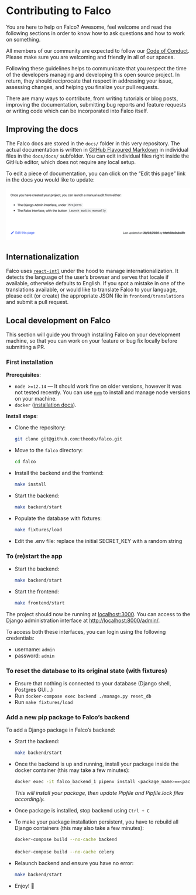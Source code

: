 # Contributing to Falco

You are here to help on Falco? Awesome, feel welcome and read the following sections in order to know how to ask questions and how to work on something.

All members of our community are expected to follow our [Code of Conduct](./CODE_OF_CONDUCT.md). Please make sure you are welcoming and friendly in all of our spaces.

Following these guidelines helps to communicate that you respect the time of the developers managing and developing this open source project. In return, they should reciprocate that respect in addressing your issue, assessing changes, and helping you finalize your pull requests.

There are many ways to contribute, from writing tutorials or blog posts, improving the documentation, submitting bug reports and feature requests or writing code which can be incorporated into Falco itself.

## Improving the docs

The Falco docs are stored in the `docs/` folder in this very repository. The actual documentation is written in [GitHub Flavoured Markdown](https://github.github.com/gfm/) in individual files in the `docs/docs/` subfolder. You can edit individual files right inside the GitHub editor, which does not require any local setup.

To edit a piece of documentation, you can click on the “Edit this page” link in the docs you would like to update:

![Edit this doc button](/docs/static/img/edit-docs.png)

## Internationalization

Falco uses [`react-intl`](https://github.com/formatjs/react-intl) under the hood to manage internationalization. It detects the language of the user’s browser and serves that locale if available, otherwise defaults to English.
If you spot a mistake in one of the translations available, or would like to translate Falco to your language, please edit (or create) the appropriate JSON file in `frontend/translations` and submit a pull request.

## Local development on Falco

This section will guide you through installing Falco on your development machine, so that you can work on your feature or bug fix locally before submitting a PR.

### First installation

**Prerequisites**:

- `node >=12.14` — It should work fine on older versions, however it was not tested recently. You can use [`nvm`](https://github.com/nvm-sh/nvm) to install and manage node versions on your machine.
- `docker` ([installation docs](https://docs.docker.com/install/)).

**Install steps**:

- Clone the repository:
  ```bash
  git clone git@github.com:theodo/falco.git
  ```
- Move to the `falco` directory:
  ```bash
  cd falco
  ```
- Install the backend and the frontend:
  ```bash
  make install
  ```
- Start the backend:
  ```bash
  make backend/start
  ```
- Populate the database with fixtures:
  ```bash
  make fixtures/load
  ```
- Edit the .env file: replace the initial SECRET_KEY with a random string

### To (re)start the app

- Start the backend:
  ```bash
  make backend/start
  ```
- Start the frontend:

  ```bash
  make frontend/start
  ```

The project should now be running at [localhost:3000](http://localhost:3000). You can access to the Django administration interface at [http://localhost:8000/admin/](http://localhost:8000/admin/).

To access both these interfaces, you can login using the following credentials:

- username: `admin`
- password: `admin`

### To reset the database to its original state (with fixtures)

- Ensure that nothing is connected to your database (Django shell, Postgres GUI…)
- Run `docker-compose exec backend ./manage.py reset_db`
- Run `make fixtures/load`

### Add a new pip package to Falco’s backend

To add a Django package in Falco’s backend:

- Start the backend:

  ```sh
  make backend/start
  ```

- Once the backend is up and running, install your package inside the docker container (this may take a few minutes):

  ```sh
  docker exec -it falco_backend_1 pipenv install <package_name>==<package_version>
  ```

  _This will install your package, then update Pipfile and Pipfile.lock files accordingly._

- Once package is installed, stop backend using `Ctrl + C`

- To make your package installation persistent, you have to rebuild all Django containers (this may also take a few minutes):

  ```sh
  docker-compose build --no-cache backend

  docker-compose build --no-cache celery
  ```

- Relaunch backend and ensure you have no error:
  ```sh
  make backend/start
  ```
- Enjoy! 🎉
